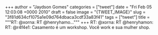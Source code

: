
+++
author = "Jaydson Gomes"
categories = ["tweet"]
date = "Fri Feb 05 12:03:08 +0000 2010"
draft = false
image = "{TWEET_IMAGE}"
slug = "3f81d634cf1075a1e09d764dbaca3cdf33a83f41"
tags = ["tweet"]
title = """RT: @xorna: RT @henryhamo..."""
+++
RT: @xorna: RT @henryhamon: RT: @r4f4e1: Casamento é um workshop. Você work e sua mulher shop.
